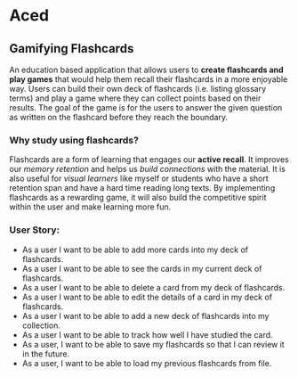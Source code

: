 # Aced

## Gamifying Flashcards

An education based application that allows users to **create flashcards and play 
games** that would help them recall their flashcards in a more enjoyable way. 
Users can build their own deck of flashcards (i.e. listing glossary terms) and 
play a game where they can collect points based on their results. The goal of the
game is for the users to answer the given question as written on the flashcard
before they reach the boundary. 

### Why study using flashcards?

Flashcards are a form of learning that engages our **active recall**. It improves
our *memory retention* and helps us *build connections* with the material.
It is also useful for *visual learners* like myself or students who have a short 
retention span and have a hard time reading long texts. By implementing flashcards 
as a rewarding game, it will also build the competitive spirit within the user 
and make learning more fun. 

### User Story:
- As a user I want to be able to add more cards into my deck of flashcards.
- As a user I want to be able to see the cards in my current deck of flashcards.
- As a user I want to be able to delete a card from my deck of flashcards. 
- As a user I want to be able to edit the details of a card in my deck of flashcards.
- As a user I want to be able to add a new deck of flashcards into my collection. 
- As a user I want to be able to track how well I have studied the card.
- As a user, I want to be able to save my flashcards so that I can review it in the future. 
- As a user, I want to be able to load my previous flashcards from file. 
 